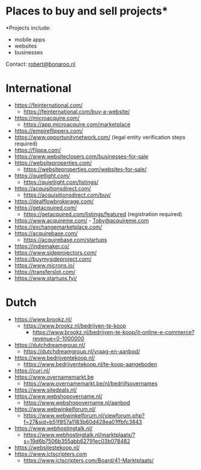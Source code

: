 # Places to buy and sell projects*

*Projects include: 
- mobile apps
- websites
- businesses

Contact: robert@bonaroo.nl

# International

- https://feinternational.com/
  - https://feinternational.com/buy-a-website/
- https://microacquire.com/
  - https://app.microacquire.com/marketplace
- https://empireflippers.com/
- https://www.opportunitynetwork.com/ (legal entity verification steps required)
- https://flippa.com/
- https://www.websiteclosers.com/businesses-for-sale
- https://websiteproperties.com/
  - https://websiteproperties.com/websites-for-sale/
- https://quietlight.com/
  - https://quietlight.com/listings/
- https://acquisitionsdirect.com/
  - https://acquisitionsdirect.com/buy/
- https://dealflowbrokerage.com/
- https://getacquired.com/
  - https://getacquired.com/listings/featured (registration required)
- https://www.acquireme.com/ - Toby@acquireme.com
- https://exchangemarketplace.com/
- https://acquirebase.com/
  - https://acquirebase.com/startups
- https://indiemaker.co/
- https://www.sideprojectors.com/
- https://buymysideproject.com/
- https://www.microns.io/
- https://transferslot.com/
- https://www.startups.fyi/

# Dutch

- https://www.brookz.nl/
  - https://www.brookz.nl/bedrijven-te-koop
    - https://www.brookz.nl/bedrijven-te-koop/it-online-e-commerce?revenue=0-1000000
- https://dutchdreamgroup.nl/
  - https://dutchdreamgroup.nl/vraag-en-aanbod/
- https://www.bedrijventekoop.nl/
  - https://www.bedrijventekoop.nl/te-koop-aangeboden
- https://curi.nl/
- https://www.overnamemarkt.be
  - https://www.overnamemarkt.be/nl/bedrijfsovernames
- https://www.sitedeals.nl/
- https://www.webshopovername.nl/
  - https://www.webshopovername.nl/aanbod
- https://www.webwinkelforum.nl/
  - https://www.webwinkelforum.nl/viewforum.php?f=27&sid=b51f857a1183b60d428ea01ffbfc3843
- https://www.webhostingtalk.nl/
  - https://www.webhostingtalk.nl/marktplaats/?s=19d6b7506b355abb62791ec03b078482
- https://websitestekoop.nl/
- https://www.ictscripters.com
  - https://www.ictscripters.com/Board/41-Marktplaats/
